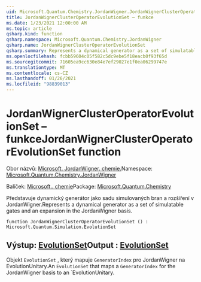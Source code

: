 ```yaml
---
uid: Microsoft.Quantum.Chemistry.JordanWigner.JordanWignerClusterOperatorEvolutionSet
title: JordanWignerClusterOperatorEvolutionSet – funkce
ms.date: 1/23/2021 12:00:00 AM
ms.topic: article
qsharp.kind: function
qsharp.namespace: Microsoft.Quantum.Chemistry.JordanWigner
qsharp.name: JordanWignerClusterOperatorEvolutionSet
qsharp.summary: Represents a dynamical generator as a set of simulatable gates and an expansion in the JordanWigner basis.
ms.openlocfilehash: fcbb59604c05f582c5dc9ebe5f18eacb0f93f65d
ms.sourcegitcommit: 71605ea9cc630e84e7ef29027e1f0ea06299747e
ms.translationtype: MT
ms.contentlocale: cs-CZ
ms.lasthandoff: 01/26/2021
ms.locfileid: "98839013"
---
```

# <a name="jordanwignerclusteroperatorevolutionset-function"></a><span data-ttu-id="087b6-102">JordanWignerClusterOperatorEvolutionSet – funkce</span><span class="sxs-lookup"><span data-stu-id="087b6-102">JordanWignerClusterOperatorEvolutionSet function</span></span>

<span data-ttu-id="087b6-103">Obor názvů: [Microsoft. JordanWigner. chemie.](xref:Microsoft.Quantum.Chemistry.JordanWigner)</span><span class="sxs-lookup"><span data-stu-id="087b6-103">Namespace: [Microsoft.Quantum.Chemistry.JordanWigner](xref:Microsoft.Quantum.Chemistry.JordanWigner)</span></span>

<span data-ttu-id="087b6-104">Balíček: [Microsoft.. chemie](https://nuget.org/packages/Microsoft.Quantum.Chemistry)</span><span class="sxs-lookup"><span data-stu-id="087b6-104">Package: [Microsoft.Quantum.Chemistry](https://nuget.org/packages/Microsoft.Quantum.Chemistry)</span></span>


<span data-ttu-id="087b6-105">Představuje dynamický generátor jako sadu simulovaných bran a rozšíření v JordanWigner.</span><span class="sxs-lookup"><span data-stu-id="087b6-105">Represents a dynamical generator as a set of simulatable gates and an expansion in the JordanWigner basis.</span></span>

```qsharp
function JordanWignerClusterOperatorEvolutionSet () : Microsoft.Quantum.Simulation.EvolutionSet
```


## <a name="output--evolutionset"></a><span data-ttu-id="087b6-106">Výstup: [EvolutionSet](xref:Microsoft.Quantum.Simulation.EvolutionSet)</span><span class="sxs-lookup"><span data-stu-id="087b6-106">Output : [EvolutionSet](xref:Microsoft.Quantum.Simulation.EvolutionSet)</span></span>

<span data-ttu-id="087b6-107">Objekt `EvolutionSet` , který mapuje `GeneratorIndex` pro JordanWigner na EvolutionUnitary.</span><span class="sxs-lookup"><span data-stu-id="087b6-107">An `EvolutionSet` that maps a `GeneratorIndex` for the JordanWigner basis to an \`EvolutionUnitary.</span></span>